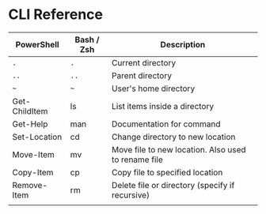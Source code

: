 # CLI Reference

| PowerShell | Bash / Zsh| Description|
| --- | --- | --- |
|`.`|`.`|Current directory|
|`..`|`..`|Parent directory|
|`~`|`~`|User's home directory|
|Get-ChildItem| ls | List items inside a directory|
|Get-Help|man| Documentation for command |
|Set-Location|cd|Change directory to new location|
|Move-Item|mv| Move file to new location. Also used to rename file |
|Copy-Item|cp| Copy file to specified location |
|Remove-Item|rm| Delete file or directory (specify if recursive)|
||||